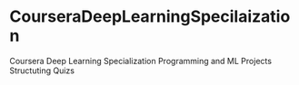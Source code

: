 # CourseraDeepLearningSpecilaization
Coursera Deep Learning Specialization Programming and ML Projects Structuting Quizs
